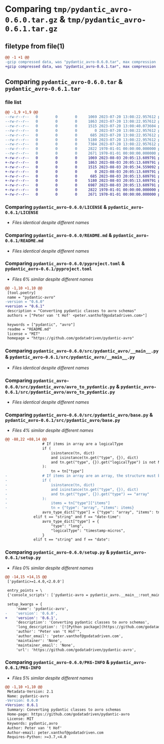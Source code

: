 # Comparing `tmp/pydantic_avro-0.6.0.tar.gz` & `tmp/pydantic_avro-0.6.1.tar.gz`

## filetype from file(1)

```diff
@@ -1 +1 @@
-gzip compressed data, was "pydantic_avro-0.6.0.tar", max compression
+gzip compressed data, was "pydantic_avro-0.6.1.tar", max compression
```

## Comparing `pydantic_avro-0.6.0.tar` & `pydantic_avro-0.6.1.tar`

### file list

```diff
@@ -1,9 +1,9 @@
--rw-r--r--   0        0        0     1069 2023-07-20 13:08:22.957612 pydantic_avro-0.6.0/LICENSE
--rw-r--r--   0        0        0     1863 2023-07-20 13:08:22.957612 pydantic_avro-0.6.0/README.md
--rw-r--r--   0        0        0     1515 2023-07-20 13:08:40.073604 pydantic_avro-0.6.0/pyproject.toml
--rw-r--r--   0        0        0        0 2023-07-20 13:08:22.957612 pydantic_avro-0.6.0/src/pydantic_avro/__init__.py
--rw-r--r--   0        0        0      685 2023-07-20 13:08:22.957612 pydantic_avro-0.6.0/src/pydantic_avro/__main__.py
--rw-r--r--   0        0        0     5180 2023-07-20 13:08:22.957612 pydantic_avro-0.6.0/src/pydantic_avro/avro_to_pydantic.py
--rw-r--r--   0        0        0     7384 2023-07-20 13:08:22.957612 pydantic_avro-0.6.0/src/pydantic_avro/base.py
--rw-r--r--   0        0        0     2822 1970-01-01 00:00:00.000000 pydantic_avro-0.6.0/setup.py
--rw-r--r--   0        0        0     2671 1970-01-01 00:00:00.000000 pydantic_avro-0.6.0/PKG-INFO
+-rw-r--r--   0        0        0     1069 2023-08-03 20:05:13.609791 pydantic_avro-0.6.1/LICENSE
+-rw-r--r--   0        0        0     1863 2023-08-03 20:05:13.609791 pydantic_avro-0.6.1/README.md
+-rw-r--r--   0        0        0     1515 2023-08-03 20:05:34.559092 pydantic_avro-0.6.1/pyproject.toml
+-rw-r--r--   0        0        0        0 2023-08-03 20:05:13.609791 pydantic_avro-0.6.1/src/pydantic_avro/__init__.py
+-rw-r--r--   0        0        0      685 2023-08-03 20:05:13.609791 pydantic_avro-0.6.1/src/pydantic_avro/__main__.py
+-rw-r--r--   0        0        0     5180 2023-08-03 20:05:13.609791 pydantic_avro-0.6.1/src/pydantic_avro/avro_to_pydantic.py
+-rw-r--r--   0        0        0     6987 2023-08-03 20:05:13.609791 pydantic_avro-0.6.1/src/pydantic_avro/base.py
+-rw-r--r--   0        0        0     2822 1970-01-01 00:00:00.000000 pydantic_avro-0.6.1/setup.py
+-rw-r--r--   0        0        0     2671 1970-01-01 00:00:00.000000 pydantic_avro-0.6.1/PKG-INFO
```

### Comparing `pydantic_avro-0.6.0/LICENSE` & `pydantic_avro-0.6.1/LICENSE`

 * *Files identical despite different names*

### Comparing `pydantic_avro-0.6.0/README.md` & `pydantic_avro-0.6.1/README.md`

 * *Files identical despite different names*

### Comparing `pydantic_avro-0.6.0/pyproject.toml` & `pydantic_avro-0.6.1/pyproject.toml`

 * *Files 6% similar despite different names*

```diff
@@ -1,10 +1,10 @@
 [tool.poetry]
 name = "pydantic-avro"
-version = "0.6.0"
+version = "0.6.1"
 description = "Converting pydantic classes to avro schemas"
 authors = ["Peter van 't Hof' <peter.vanthof@godatadriven.com>"]
 
 keywords = ["pydantic", "avro"]
 readme = "README.md"
 license = "MIT"
 homepage = "https://github.com/godatadriven/pydantic-avro"
```

### Comparing `pydantic_avro-0.6.0/src/pydantic_avro/__main__.py` & `pydantic_avro-0.6.1/src/pydantic_avro/__main__.py`

 * *Files identical despite different names*

### Comparing `pydantic_avro-0.6.0/src/pydantic_avro/avro_to_pydantic.py` & `pydantic_avro-0.6.1/src/pydantic_avro/avro_to_pydantic.py`

 * *Files identical despite different names*

### Comparing `pydantic_avro-0.6.0/src/pydantic_avro/base.py` & `pydantic_avro-0.6.1/src/pydantic_avro/base.py`

 * *Files 4% similar despite different names*

```diff
@@ -88,22 +88,14 @@
                 # If items in array are a logicalType
                 if (
                     isinstance(tn, dict)
                     and isinstance(tn.get("type", {}), dict)
                     and tn.get("type", {}).get("logicalType") is not None
                 ):
                     tn = tn["type"]
-                # If items in array are an array, the structure must be corrected
-                if (
-                    isinstance(tn, dict)
-                    and isinstance(tn.get("type", {}), dict)
-                    and tn.get("type", {}).get("type") == "array"
-                ):
-                    items = tn["type"]["items"]
-                    tn = {"type": "array", "items": items}
                 avro_type_dict["type"] = {"type": "array", "items": tn}
             elif t == "string" and f == "date-time":
                 avro_type_dict["type"] = {
                     "type": "long",
                     "logicalType": "timestamp-micros",
                 }
             elif t == "string" and f == "date":
```

### Comparing `pydantic_avro-0.6.0/setup.py` & `pydantic_avro-0.6.1/setup.py`

 * *Files 0% similar despite different names*

```diff
@@ -14,15 +14,15 @@
 ['pydantic>=1.4.0,<2.0.0']
 
 entry_points = \
 {'console_scripts': ['pydantic-avro = pydantic_avro.__main__:root_main']}
 
 setup_kwargs = {
     'name': 'pydantic-avro',
-    'version': '0.6.0',
+    'version': '0.6.1',
     'description': 'Converting pydantic classes to avro schemas',
     'long_description': '[![Python package](https://github.com/godatadriven/pydantic-avro/actions/workflows/python-package.yml/badge.svg)](https://github.com/godatadriven/pydantic-avro/actions/workflows/python-package.yml)\n[![codecov](https://codecov.io/gh/godatadriven/pydantic-avro/branch/main/graph/badge.svg?token=5L08GOERAW)](https://codecov.io/gh/godatadriven/pydantic-avro)\n[![PyPI version](https://badge.fury.io/py/pydantic-avro.svg)](https://badge.fury.io/py/pydantic-avro)\n[![CodeQL](https://github.com/godatadriven/pydantic-avro/actions/workflows/codeql-analysis.yml/badge.svg)](https://github.com/godatadriven/pydantic-avro/actions/workflows/codeql-analysis.yml)\n\n# pydantic-avro\n\nThis library can convert a pydantic class to a avro schema or generate python code from a avro schema.\n\n### Install\n\n```bash\npip install pydantic-avro\n```\n\n### Pydantic class to avro schema\n\n```python\nimport json\nfrom typing import Optional\n\nfrom pydantic_avro.base import AvroBase\n\nclass TestModel(AvroBase):\n    key1: str\n    key2: int\n    key2: Optional[str]\n\nschema_dict: dict = TestModel.avro_schema()\nprint(json.dumps(schema_dict))\n\n```\n\n### Avro schema to pydantic\n\n```shell\n# Print to stdout\npydantic-avro avro_to_pydantic --asvc /path/to/schema.asvc\n\n# Save it to a file\npydantic-avro avro_to_pydantic --asvc /path/to/schema.asvc --output /path/to/output.py\n```\n\n\n### Install for developers\n\n###### Install package\n\n- Requirement: Poetry 1.*\n\n```shell\npoetry install\n```\n\n###### Run unit tests\n```shell\npytest\ncoverage run -m pytest  # with coverage\n# or (depends on your local env) \npoetry run pytest\npoetry run coverage run -m pytest  # with coverage\n```\n\n##### Run linting\n\nThe linting is checked in the github workflow. To fix and review issues run this:\n```shell\nblack .   # Auto fix all issues\nisort .   # Auto fix all issues\npflake .  # Only display issues, fixing is manual\n```\n',
     'author': "Peter van 't Hof'",
     'author_email': 'peter.vanthof@godatadriven.com',
     'maintainer': 'None',
     'maintainer_email': 'None',
     'url': 'https://github.com/godatadriven/pydantic-avro',
```

### Comparing `pydantic_avro-0.6.0/PKG-INFO` & `pydantic_avro-0.6.1/PKG-INFO`

 * *Files 5% similar despite different names*

```diff
@@ -1,10 +1,10 @@
 Metadata-Version: 2.1
 Name: pydantic-avro
-Version: 0.6.0
+Version: 0.6.1
 Summary: Converting pydantic classes to avro schemas
 Home-page: https://github.com/godatadriven/pydantic-avro
 License: MIT
 Keywords: pydantic,avro
 Author: Peter van 't Hof'
 Author-email: peter.vanthof@godatadriven.com
 Requires-Python: >=3.7,<4.0
```

